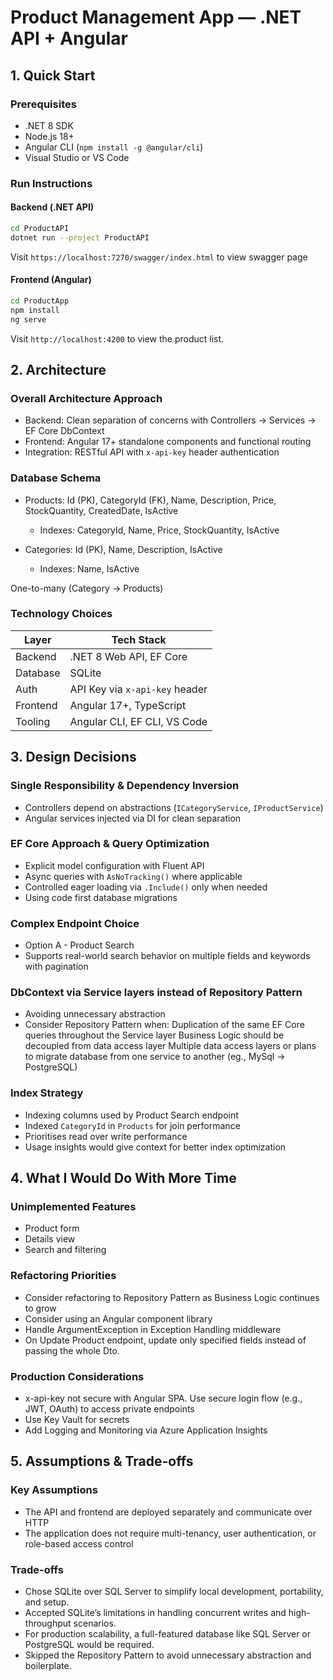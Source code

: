 # Product Management App — .NET API + Angular


## 1. Quick Start

### Prerequisites

- .NET 8 SDK
- Node.js 18+
- Angular CLI (`npm install -g @angular/cli`)
- Visual Studio or VS Code

### Run Instructions

#### Backend (.NET API)

```bash
cd ProductAPI
dotnet run --project ProductAPI
```

Visit `https://localhost:7270/swagger/index.html` to view swagger page

#### Frontend (Angular)

```bash
cd ProductApp
npm install
ng serve
```

Visit `http://localhost:4200` to view the product list.


## 2. Architecture

### Overall Architecture Approach

- Backend: Clean separation of concerns with Controllers → Services → EF Core DbContext
- Frontend: Angular 17+ standalone components and functional routing
- Integration: RESTful API with `x-api-key` header authentication

### Database Schema

- Products: Id (PK), CategoryId (FK), Name, Description, Price, StockQuantity, CreatedDate, IsActive
  - Indexes: CategoryId, Name, Price, StockQuantity, IsActive

- Categories: Id (PK), Name, Description, IsActive
  - Indexes: Name, IsActive
	
One-to-many (Category → Products)

### Technology Choices

| Layer       | Tech Stack                     |
|-------------|--------------------------------|
| Backend     | .NET 8 Web API, EF Core        |
| Database    | SQLite                         |
| Auth        | API Key via `x-api-key` header |
| Frontend    | Angular 17+, TypeScript        |
| Tooling     | Angular CLI, EF CLI, VS Code   |


## 3. Design Decisions

### Single Responsibility & Dependency Inversion

- Controllers depend on abstractions (`ICategoryService`, `IProductService`)
- Angular services injected via DI for clean separation

### EF Core Approach & Query Optimization

- Explicit model configuration with Fluent API
- Async queries with `AsNoTracking()` where applicable
- Controlled eager loading via `.Include()` only when needed
- Using code first database migrations

### Complex Endpoint Choice

- Option A - Product Search
- Supports real-world search behavior on multiple fields and keywords with pagination

### DbContext via Service layers instead of Repository Pattern

- Avoiding unnecessary abstraction
- Consider Repository Pattern when:
	Duplication of the same EF Core queries throughout the Service layer
	Business Logic should be decoupled from data access layer
	Multiple data access layers or plans to migrate database from one service to another (eg., MySql -> PostgreSQL)

### Index Strategy

- Indexing columns used by Product Search endpoint
- Indexed `CategoryId` in `Products` for join performance
- Prioritises read over write performance
- Usage insights would give context for better index optimization


## 4. What I Would Do With More Time

### Unimplemented Features

- Product form
- Details view
- Search and filtering

### Refactoring Priorities

- Consider refactoring to Repository Pattern as Business Logic continues to grow
- Consider using an Angular component library 
- Handle ArgumentException in Exception Handling middleware
- On Update Product endpoint, update only specified fields instead of passing the whole Dto.

### Production Considerations

- x-api-key not secure with Angular SPA. Use secure login flow (e.g., JWT, OAuth) to access private endpoints
- Use Key Vault for secrets
- Add Logging and Monitoring via Azure Application Insights


## 5. Assumptions & Trade-offs

### Key Assumptions

- The API and frontend are deployed separately and communicate over HTTP
- The application does not require multi-tenancy, user authentication, or role-based access control

### Trade-offs

- Chose SQLite over SQL Server to simplify local development, portability, and setup.
- Accepted SQLite’s limitations in handling concurrent writes and high-throughput scenarios.
- For production scalability, a full-featured database like SQL Server or PostgreSQL would be required.
- Skipped the Repository Pattern to avoid unnecessary abstraction and boilerplate.